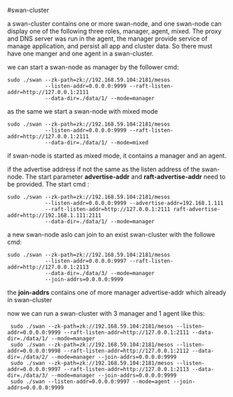#swan-cluster

  a swan-cluster contains one or more swan-node, and one swan-node can display one of the following three roles, manager, agent, mixed. 
The proxy and DNS server was run in the agent, the manager provide service of manage application, and persist all app and cluster data.
So there must have one manger and one agent in a swan-cluster.

  we can start a swan-node as manager by the follower cmd:
```
sudo ./swan --zk-path=zk://192.168.59.104:2181/mesos 
            --listen-addr=0.0.0.0:9999 --raft-listen-addr=http://127.0.0.1:2111 
            --data-dir=./data/1/ --mode=manager
```

 as the same we start a swan-node with mixed mode
```
sudo ./swan --zk-path=zk://192.168.59.104:2181/mesos 
            --listen-addr=0.0.0.0:9999 --raft-listen-addr=http://127.0.0.1:2111 
            --data-dir=./data/1/ --mode=mixed
```
 if swan-node is started as mixed mode, it contains a manager and an agent.


 if the advertise address if not the same as the listen address of the swan-node. The start parameter **advertise-addr** and
**raft-advertise-addr** need to be provided. The start cmd :
```
sudo ./swan --zk-path=zk://192.168.59.104:2181/mesos 
            --listen-addr=0.0.0.0:9999 --advertise-addr=192.168.1.111
            --raft-listen-addr=http://127.0.0.1:2111 raft-advertise-addr=http://192.168.1.111:2111
            --data-dir=./data/1/ --mode=manager
```

 a new swan-node aslo can join to an exist swan-cluster with the followe cmd:
```
sudo ./swan --zk-path=zk://192.168.59.104:2181/mesos 
            --listen-addr=0.0.0.0:9997 --raft-listen-addr=http://127.0.0.1:2113
            --data-dir=./data/3/ --mode=manager 
            --join-addrs=0.0.0.0:9999
```
 the **join-addrs** contains one of more manager advertise-addr which already in swan-cluster

  now we can run a swan-cluster with 3 manager and 1 agent like this:
```
 sudo ./swan --zk-path=zk://192.168.59.104:2181/mesos --listen-addr=0.0.0.0:9999 --raft-listen-addr=http://127.0.0.1:2111 --data-dir=./data/1/ --mode=manager
 sudo ./swan --zk-path=zk://192.168.59.104:2181/mesos --listen-addr=0.0.0.0:9998 --raft-listen-addr=http://127.0.0.1:2112 --data-dir=./data/2/ --mode=manager --join-addrs=0.0.0.0:9999
 sudo ./swan --zk-path=zk://192.168.59.104:2181/mesos --listen-addr=0.0.0.0:9997 --raft-listen-addr=http://127.0.0.1:2113 --data-dir=./data/3/ --mode=manager --join-addrs=0.0.0.0:9999
 sudo ./swan --listen-addr=0.0.0.0:9997 --mode=agent --join-addrs=0.0.0.0:9999
```
